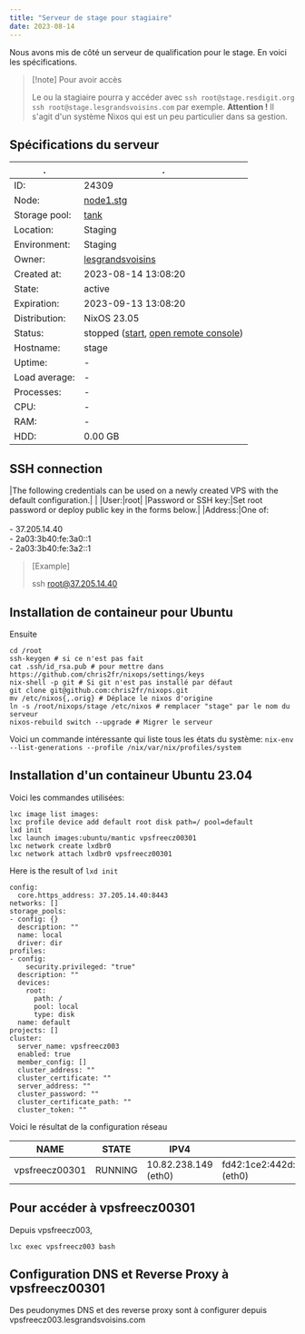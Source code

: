 ```yaml
---
title: "Serveur de stage pour stagiaire"
date: 2023-08-14
---
```


Nous avons mis de côté un serveur de qualification pour le stage. En voici les spécifications. 

> [!note] Pour avoir accès
>
> Le ou la stagiaire pourra y accéder avec `ssh root@stage.resdigit.org` `ssh root@stage.lesgrandsvoisins.com` par exemple. **Attention !** Il s'agit d'un système Nixos qui est un peu particulier dans sa gestion. 
## Spécifications du serveur

| . | . |
| --- | --- |
|ID:|24309|
|Node:|[node1.stg](https://vpsadmin.vpsfree.cz/?page=node&id=400)|
|Storage pool:|[tank](https://vpsadmin.vpsfree.cz/?page=node&id=400)|
|Location:|Staging|
|Environment:|Staging|
|Owner:|[lesgrandsvoisins](https://vpsadmin.vpsfree.cz/?page=adminm&section=members&action=edit&id=5424)|
|Created at:|2023-08-14 13:08:20|
|State:|active|
|Expiration:|2023-09-13 13:08:20|
|Distribution:|NixOS 23.05|
|Status:|stopped ([start](https://vpsadmin.vpsfree.cz/?page=adminvps&action=info&run=start&veid=24309&t=da50cf75e9c662106484f7b36ca166949b44ce0a), [open remote console](https://vpsadmin.vpsfree.cz/?page=console&veid=24309&t=da50cf75e9c662106484f7b36ca166949b44ce0a))|
|Hostname:|stage|
|Uptime:|-|
|Load average:|-|
|Processes:|-|
|CPU:|-|
|RAM:|-|
|HDD:|0.00 GB|


## SSH connection

|The following credentials can be used on a newly created VPS with the default configuration.|   |
|User:|root|
|Password or SSH key:|Set root password or deploy public key in the forms below.|
|Address:|One of:  <br><br>- 37.205.14.40<br>- 2a03:3b40:fe:3a0::1<br>- 2a03:3b40:fe:3a2::1

> [Example]
> 
> ssh root@37.205.14.40


## Installation de containeur pour Ubuntu

Ensuite 

```
cd /root
ssh-keygen # si ce n'est pas fait
cat .ssh/id_rsa.pub # pour mettre dans https://github.com/chris2fr/nixops/settings/keys
nix-shell -p git # Si git n'est pas installé par défaut 
git clone git@github.com:chris2fr/nixops.git
mv /etc/nixos{,.orig} # Déplace le nixos d'origine
ln -s /root/nixops/stage /etc/nixos # remplacer "stage" par le nom du serveur
nixos-rebuild switch --upgrade # Migrer le serveur
```

Voici un commande intéressante qui liste tous les états du système: `nix-env --list-generations --profile /nix/var/nix/profiles/system`

## Installation d'un containeur Ubuntu 23.04

Voici les commandes utilisées: 
```
lxc image list images:
lxc profile device add default root disk path=/ pool=default
lxd init
lxc launch images:ubuntu/mantic vpsfreecz00301
lxc network create lxdbr0
lxc network attach lxdbr0 vpsfreecz00301

```


Here is the result of `lxd init`
```
config:
  core.https_address: 37.205.14.40:8443
networks: []
storage_pools:
- config: {}
  description: ""
  name: local
  driver: dir
profiles:
- config:
    security.privileged: "true"
  description: ""
  devices:
    root:
      path: /
      pool: local
      type: disk
  name: default
projects: []
cluster:
  server_name: vpsfreecz003
  enabled: true
  member_config: []
  cluster_address: ""
  cluster_certificate: ""
  server_address: ""
  cluster_password: ""
  cluster_certificate_path: ""
  cluster_token: ""

```

Voici le résultat de la configuration réseau

|      NAME      |  STATE  |         IPV4         |                     IPV6                      |   TYPE    | SNAPSHOTS |   LOCATION   |
| ----------------| ---------| ----------------------| -----------------------------------------------| -----------| -----------| --------------| 
| vpsfreecz00301 | RUNNING | 10.82.238.149 (eth0) | fd42:1ce2:442d:5351:216:3eff:fefe:8c82 (eth0) | CONTAINER | 0         | vpsfreecz003 |
## Pour accéder à vpsfreecz00301

Depuis vpsfreecz003,

`lxc exec vpsfreecz003 bash`

## Configuration DNS et Reverse Proxy à vpsfreecz00301

Des peudonymes DNS et des reverse proxy sont à configurer depuis vpsfreecz003.lesgrandsvoisins.com

